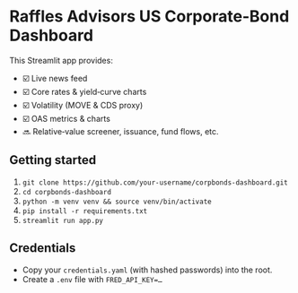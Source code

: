 # Raffles Advisors US Corporate‐Bond Dashboard

This Streamlit app provides:
- ☑️ Live news feed
- ☑️ Core rates & yield‐curve charts
- ☑️ Volatility (MOVE & CDS proxy)
- ☑️ OAS metrics & charts
- 🔜 Relative‐value screener, issuance, fund flows, etc.

## Getting started

1. `git clone https://github.com/your-username/corpbonds-dashboard.git`
2. `cd corpbonds-dashboard`
3. `python -m venv venv && source venv/bin/activate`
4. `pip install -r requirements.txt`
5. `streamlit run app.py`

## Credentials

- Copy your `credentials.yaml` (with hashed passwords) into the root.
- Create a `.env` file with `FRED_API_KEY=…`

